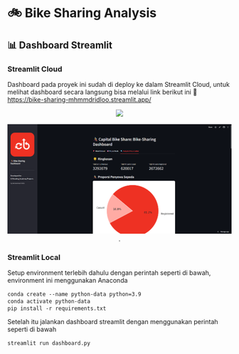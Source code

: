 # 🚲 Bike Sharing Analysis

## 📊 Dashboard Streamlit

### Streamlit Cloud
Dashboard pada proyek ini sudah di deploy ke dalam Streamlit Cloud, untuk melihat dashboard secara langsung bisa melalui link berikut ini 🔗 https://bike-sharing-mhmmdridloo.streamlit.app/

<p align='center'>
  <img src='/image/dashboard-about.png'/>

<p align='center'>
  <img src='/images/dashboard-visualization.png'/>
.

### Streamlit Local
Setup environment terlebih dahulu dengan perintah seperti di bawah, environment ini menggunakan Anaconda
```
conda create --name python-data python=3.9
conda activate python-data
pip install -r requirements.txt
```
Setelah itu jalankan dashboard streamlit dengan menggunakan perintah seperti di bawah
```
streamlit run dashboard.py
```
